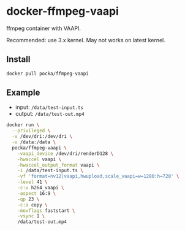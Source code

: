 # docker-ffmpeg-vaapi

ffmpeg container with VAAPI.

Recommended: use 3.x kernel. May not works on latest kernel.

## Install

```sh
docker pull pocka/ffmpeg-vaapi
```

## Example

+ input:  `/data/test-input.ts`
+ output: `/data/test-out.mp4`

```sh
docker run \
  --privileged \
  -v /dev/dri:/dev/dri \
  -v /data:/data \
  pocka/ffmpeg-vaapi \
    -vaapi_device /dev/dri/renderD128 \
    -hwaccel vaapi \
    -hwaccel_output_format vaapi \
    -i /data/test-input.ts \
    -vf 'format=nv12|vaapi,hwupload,scale_vaapi=w=1280:h=720' \
    -level 41 \
    -c:v h264_vaapi \
    -aspect 16:9 \
    -qp 23 \
    -c:a copy \
    -movflags faststart \
    -vsync 1 \
    /data/test-out.mp4
```
